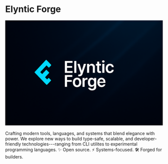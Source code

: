 # Elyntic Forge

<img src="../Forge.png" />

Crafting modern tools, languages, and systems that blend elegance with power. We explore new ways to build type-safe, scalable, and developer-friendly technologies---ranging from CLI utilites to experimental programming languages. ✨ Open source. ⚡ Systems-focused. 🛠️ Forged for builders. 
